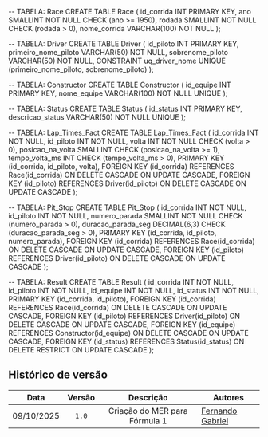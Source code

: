 -- TABELA: Race
CREATE TABLE Race (
    id_corrida INT PRIMARY KEY,
    ano SMALLINT NOT NULL CHECK (ano >= 1950),
    rodada SMALLINT NOT NULL CHECK (rodada > 0),
    nome_corrida VARCHAR(100) NOT NULL
);

-- TABELA: Driver
CREATE TABLE Driver (
    id_piloto INT PRIMARY KEY,
    primeiro_nome_piloto VARCHAR(50) NOT NULL,
    sobrenome_piloto VARCHAR(50) NOT NULL,
    CONSTRAINT uq_driver_nome UNIQUE (primeiro_nome_piloto, sobrenome_piloto)
);

-- TABELA: Constructor
CREATE TABLE Constructor (
    id_equipe INT PRIMARY KEY,
    nome_equipe VARCHAR(100) NOT NULL UNIQUE
);

-- TABELA: Status
CREATE TABLE Status (
    id_status INT PRIMARY KEY,
    descricao_status VARCHAR(50) NOT NULL UNIQUE
);

-- TABELA: Lap_Times_Fact
CREATE TABLE Lap_Times_Fact (
    id_corrida INT NOT NULL,
    id_piloto INT NOT NULL,
    volta INT NOT NULL CHECK (volta > 0),
    posicao_na_volta SMALLINT CHECK (posicao_na_volta >= 1),
    tempo_volta_ms INT CHECK (tempo_volta_ms > 0),
    PRIMARY KEY (id_corrida, id_piloto, volta),
    FOREIGN KEY (id_corrida) REFERENCES Race(id_corrida)
        ON DELETE CASCADE ON UPDATE CASCADE,
    FOREIGN KEY (id_piloto) REFERENCES Driver(id_piloto)
        ON DELETE CASCADE ON UPDATE CASCADE
);

-- TABELA: Pit_Stop
CREATE TABLE Pit_Stop (
    id_corrida INT NOT NULL,
    id_piloto INT NOT NULL,
    numero_parada SMALLINT NOT NULL CHECK (numero_parada > 0),
    duracao_parada_seg DECIMAL(6,3) CHECK (duracao_parada_seg > 0),
    PRIMARY KEY (id_corrida, id_piloto, numero_parada),
    FOREIGN KEY (id_corrida) REFERENCES Race(id_corrida)
        ON DELETE CASCADE ON UPDATE CASCADE,
    FOREIGN KEY (id_piloto) REFERENCES Driver(id_piloto)
        ON DELETE CASCADE ON UPDATE CASCADE
);

-- TABELA: Result
CREATE TABLE Result (
    id_corrida INT NOT NULL,
    id_piloto INT NOT NULL,
    id_equipe INT NOT NULL,
    id_status INT NOT NULL,
    PRIMARY KEY (id_corrida, id_piloto),
    FOREIGN KEY (id_corrida) REFERENCES Race(id_corrida)
        ON DELETE CASCADE ON UPDATE CASCADE,
    FOREIGN KEY (id_piloto) REFERENCES Driver(id_piloto)
        ON DELETE CASCADE ON UPDATE CASCADE,
    FOREIGN KEY (id_equipe) REFERENCES Constructor(id_equipe)
        ON DELETE CASCADE ON UPDATE CASCADE,
    FOREIGN KEY (id_status) REFERENCES Status(id_status)
        ON DELETE RESTRICT ON UPDATE CASCADE
);

## Histórico de versão

</center>

<div style="margin: 0 auto; width: fit-content;">


|    Data    | Versão |                 Descrição                 | Autores                                                                                                                                                                                                 |
|:----------:|:------:|:-----------------------------------------:| ------------------------------------------------------------------------------------------------------------------------------------------------------------------------------------------------------- |
| 09/10/2025 | `1.0`  |        Criação do MER para Fórmula 1          | [Fernando Gabriel](https://github.com/show-dawn)